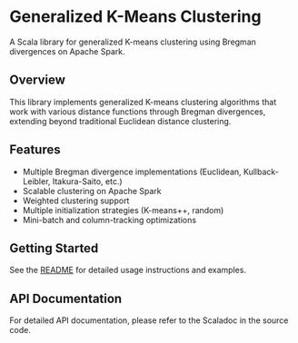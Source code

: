 # Generalized K-Means Clustering

A Scala library for generalized K-means clustering using Bregman divergences on Apache Spark.

## Overview

This library implements generalized K-means clustering algorithms that work with various distance functions through Bregman divergences, extending beyond traditional Euclidean distance clustering.

## Features

- Multiple Bregman divergence implementations (Euclidean, Kullback-Leibler, Itakura-Saito, etc.)
- Scalable clustering on Apache Spark
- Weighted clustering support
- Multiple initialization strategies (K-means++, random)
- Mini-batch and column-tracking optimizations

## Getting Started

See the [README](../README.md) for detailed usage instructions and examples.

## API Documentation

For detailed API documentation, please refer to the Scaladoc in the source code.